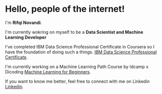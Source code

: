# Hello, people of the internet! 

I'm **Rifqi Novandi**.

I'm currently wokring on myself to be a **Data Scientist and Machine Learning Developer**

I've completed IBM Data Science Professional Certificate in Coursera so I have the foundation of doing such a things.
[IBM Data Science Professional Certificate](https://www.coursera.org/account/accomplishments/specialization/certificate/DLJ5WMHCZMAK).

I'm currently working on a Machine Learning Path Course by Idcamp x Dicoding [Machine Learning for Beginners](https://www.dicoding.com/certificates/0LZ03DR6KZ65).

If you want to know me better, feel free to connect with me on Linkedin [Linkedin](https://www.linkedin.com/in/rifqi-novandi/).
